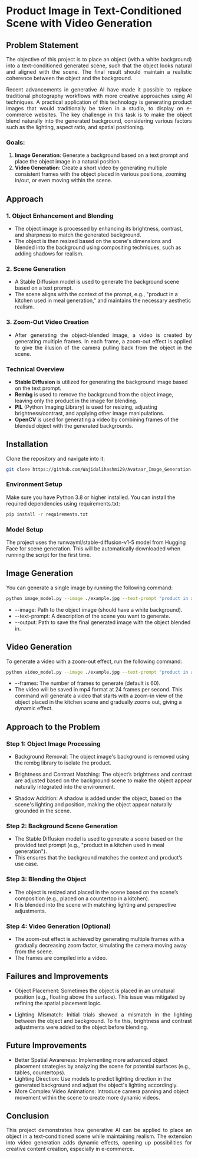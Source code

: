 # Product Image in Text-Conditioned Scene with Video Generation

  
## Problem Statement

<p align="justify">The objective of this project is to place an object (with a white background) into a text-conditioned generated scene, such that the object looks natural and aligned with the scene. The final result should maintain a realistic coherence between the object and the background.

<p align="justify">Recent advancements in generative AI have made it possible to replace traditional photography workflows with more creative approaches using AI techniques. A practical application of this technology is generating product images that would traditionally be taken in a studio, to display on e-commerce websites. The key challenge in this task is to make the object blend naturally into the generated background, considering various factors such as the lighting, aspect ratio, and spatial positioning.</p>

### Goals:

1. **Image Generation**: Generate a background based on a text prompt and place the object image in a natural position.
2. **Video Generation**: Create a short video by generating multiple consistent frames with the object placed in various positions, zooming in/out, or even moving within the scene.

## Approach

### 1. **Object Enhancement and Blending**
   - The object image is processed by enhancing its brightness, contrast, and sharpness to match the generated background.
   - The object is then resized based on the scene's dimensions and blended into the background using compositing techniques, such as adding shadows for realism.

### 2. **Scene Generation**
   - A Stable Diffusion model is used to generate the background scene based on a text prompt.
   - The scene aligns with the context of the prompt, e.g., "product in a kitchen used in meal generation," and maintains the necessary aesthetic realism.

### 3. **Zoom-Out Video Creation**
   - <p align="justify">After generating the object-blended image, a video is created by generating multiple frames. In each frame, a zoom-out effect is applied to give the illusion of the camera pulling back from the object in the scene.

### Technical Overview
- **Stable Diffusion** is utilized for generating the background image based on the text prompt.
- **Rembg** is used to remove the background from the object image, leaving only the product in the image for blending.
- **PIL** (Python Imaging Library) is used for resizing, adjusting brightness/contrast, and applying other image manipulations.
- **OpenCV** is used for generating a video by combining frames of the blended object with the generated backgrounds.

## Installation

Clone the repository and navigate into it:
```bash
git clone https://github.com/Wajidalihashmi29/Avataar_Image_Generation.git
```
### Environment Setup
Make sure you have Python 3.8 or higher installed. You can install the required dependencies using requirements.txt:
```bash
pip install -r requirements.txt
```
### Model Setup
The project uses the runwayml/stable-diffusion-v1-5 model from Hugging Face for scene generation. This will be automatically downloaded when running the script for the first time.
## Image Generation
You can generate a single image by running the following command:
```bash
python image_model.py --image ./example.jpg --text-prompt "product in a kitchen used in meal generation" --output ./generated_image.png
```
- --image: Path to the object image (should have a white background).
- --text-prompt: A description of the scene you want to generate.
- --output: Path to save the final generated image with the object blended in.
## Video Generation
To generate a video with a zoom-out effect, run the following command:
```bash
python video_model.py --image ./example.jpg --text-prompt "product in a kitchen used in meal generation" --output ./generated_video.mp4 --frames 60
```
- --frames: The number of frames to generate (default is 60).
- The video will be saved in mp4 format at 24 frames per second.
This command will generate a video that starts with a zoom-in view of the object placed in the kitchen scene and gradually zooms out, giving a dynamic effect.
## Approach to the Problem
### Step 1: Object Image Processing
  - Background Removal: The object image's background is removed using the rembg library to isolate the product.
  - <p align="justify">Brightness and Contrast Matching: The object’s brightness and contrast are adjusted based on the background scene to make the object appear naturally integrated into the environment.
  - Shadow Addition: A shadow is added under the object, based on the scene's lighting and position, making the object appear naturally grounded in the scene.
### Step 2: Background Scene Generation
  - The Stable Diffusion model is used to generate a scene based on the provided text prompt (e.g., "product in a kitchen used in meal generation").
  - This ensures that the background matches the context and product’s use case.
### Step 3: Blending the Object
  - The object is resized and placed in the scene based on the scene’s composition (e.g., placed on a countertop in a kitchen).
  - It is blended into the scene with matching lighting and perspective adjustments.
### Step 4: Video Generation (Optional)
  - The zoom-out effect is achieved by generating multiple frames with a gradually decreasing zoom factor, simulating the camera moving away from the scene.
  - The frames are compiled into a video.

## Failures and Improvements
- Object Placement: Sometimes the object is placed in an unnatural position (e.g., floating above the surface). This issue was mitigated by refining the spatial placement logic.
- <p align="justify">Lighting Mismatch: Initial trials showed a mismatch in the lighting between the object and background. To fix this, brightness and contrast adjustments were added to the object before blending.
## Future Improvements
- Better Spatial Awareness: Implementing more advanced object placement strategies by analyzing the scene for potential surfaces (e.g., tables, countertops).
- Lighting Direction: Use models to predict lighting direction in the generated background and adjust the object's lighting accordingly.
- More Complex Video Animations: Introduce camera panning and object movement within the scene to create more dynamic videos.
## Conclusion
<p align="justify">This project demonstrates how generative AI can be applied to place an object in a text-conditioned scene while maintaining realism. The extension into video generation adds dynamic effects, opening up possibilities for creative content creation, especially in e-commerce.
</p>

